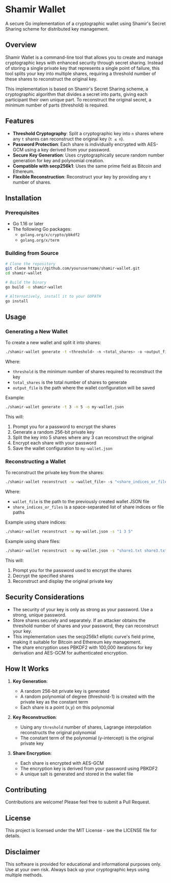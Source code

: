 # Shamir Wallet

A secure Go implementation of a cryptographic wallet using Shamir's Secret Sharing scheme for distributed key management.

## Overview

Shamir Wallet is a command-line tool that allows you to create and manage cryptographic keys with enhanced security through secret sharing. Instead of storing a single private key that represents a single point of failure, this tool splits your key into multiple shares, requiring a threshold number of these shares to reconstruct the original key.

This implementation is based on Shamir's Secret Sharing scheme, a cryptographic algorithm that divides a secret into parts, giving each participant their own unique part. To reconstruct the original secret, a minimum number of parts (threshold) is required.

## Features

- **Threshold Cryptography**: Split a cryptographic key into `n` shares where any `t` shares can reconstruct the original key (`t ≤ n`).
- **Password Protection**: Each share is individually encrypted with AES-GCM using a key derived from your password.
- **Secure Key Generation**: Uses cryptographically secure random number generation for key and polynomial creation.
- **Compatible with secp256k1**: Uses the same prime field as Bitcoin and Ethereum.
- **Flexible Reconstruction**: Reconstruct your key by providing any `t` number of shares.

## Installation

### Prerequisites

- Go 1.16 or later
- The following Go packages:
  - `golang.org/x/crypto/pbkdf2`
  - `golang.org/x/term`

### Building from Source

```bash
# Clone the repository
git clone https://github.com/yourusername/shamir-wallet.git
cd shamir-wallet

# Build the binary
go build -o shamir-wallet

# Alternatively, install it to your GOPATH
go install
```

## Usage

### Generating a New Wallet

To create a new wallet and split it into shares:

```bash
./shamir-wallet generate -t <threshold> -n <total_shares> -o <output_file>
```

Where:
- `threshold` is the minimum number of shares required to reconstruct the key
- `total_shares` is the total number of shares to generate
- `output_file` is the path where the wallet configuration will be saved

Example:
```bash
./shamir-wallet generate -t 3 -n 5 -o my-wallet.json
```

This will:
1. Prompt you for a password to encrypt the shares
2. Generate a random 256-bit private key
3. Split the key into 5 shares where any 3 can reconstruct the original
4. Encrypt each share with your password
5. Save the wallet configuration to `my-wallet.json`

### Reconstructing a Wallet

To reconstruct the private key from the shares:

```bash
./shamir-wallet reconstruct -w <wallet_file> -s "<share_indices_or_files>"
```

Where:
- `wallet_file` is the path to the previously created wallet JSON file
- `share_indices_or_files` is a space-separated list of share indices or file paths

Example using share indices:
```bash
./shamir-wallet reconstruct -w my-wallet.json -s "1 3 5"
```

Example using share files:
```bash
./shamir-wallet reconstruct -w my-wallet.json -s "share1.txt share3.txt share5.txt"
```

This will:
1. Prompt you for the password used to encrypt the shares
2. Decrypt the specified shares
3. Reconstruct and display the original private key

## Security Considerations

- The security of your key is only as strong as your password. Use a strong, unique password.
- Store shares securely and separately. If an attacker obtains the threshold number of shares and your password, they can reconstruct your key.
- This implementation uses the secp256k1 elliptic curve's field prime, making it suitable for Bitcoin and Ethereum key management.
- The share encryption uses PBKDF2 with 100,000 iterations for key derivation and AES-GCM for authenticated encryption.

## How It Works

1. **Key Generation**:
   - A random 256-bit private key is generated
   - A random polynomial of degree (threshold-1) is created with the private key as the constant term
   - Each share is a point (x,y) on this polynomial

2. **Key Reconstruction**:
   - Using any `threshold` number of shares, Lagrange interpolation reconstructs the original polynomial
   - The constant term of the polynomial (y-intercept) is the original private key

3. **Share Encryption**:
   - Each share is encrypted with AES-GCM
   - The encryption key is derived from your password using PBKDF2
   - A unique salt is generated and stored in the wallet file

## Contributing

Contributions are welcome! Please feel free to submit a Pull Request.

## License

This project is licensed under the MIT License - see the LICENSE file for details.

## Disclaimer

This software is provided for educational and informational purposes only. Use at your own risk. Always back up your cryptographic keys using multiple methods.
